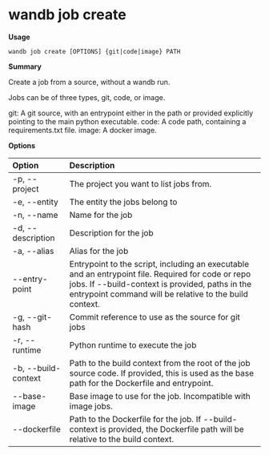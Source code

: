 # wandb job create

**Usage**

`wandb job create [OPTIONS] {git|code|image} PATH`

**Summary**

Create a job from a source, without a wandb run.

Jobs can be of three types, git, code, or image.

git: A git source, with an entrypoint either in the path or provided
explicitly pointing to the main python executable. code: A code path,
containing a requirements.txt file. image: A docker image.

**Options**

| **Option** | **Description** |
| :--- | :--- |
| -p, --project | The project you want to list jobs from. |
| -e, --entity | The entity the jobs belong to |
| -n, --name | Name for the job |
| -d, --description | Description for the job |
| -a, --alias | Alias for the job |
| --entry-point | Entrypoint to the script, including an executable   and an entrypoint file. Required for code or repo jobs. If --build-context is provided, paths in the   entrypoint command will be relative to the build context. |
| -g, --git-hash | Commit reference to use as the source for git jobs |
| -r, --runtime | Python runtime to execute the job |
| -b, --build-context | Path to the build context from the root of the job   source code. If provided, this is used as the base path for the Dockerfile and entrypoint. |
| --base-image | Base image to use for the job. Incompatible with   image jobs. |
| --dockerfile | Path to the Dockerfile for the job. If --build-   context is provided, the Dockerfile path will be relative to the build context. |


